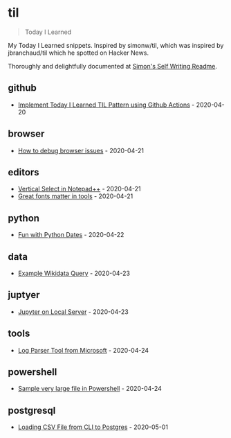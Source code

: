 # til

> Today I Learned

My Today I Learned snippets. Inspired by simonw/til, which was inspired by jbranchaud/til which he spotted on Hacker News.

Thoroughly and delightfully documented at [Simon's Self Writing Readme](https://simonwillison.net/2020/Apr/20/self-rewriting-readme/).

<!-- index starts -->
## github

* [Implement Today I Learned TIL Pattern using Github Actions](https://github.com/nryberg/til/blob/master/github/github-actions-for-til-workflow.md) - 2020-04-20

## browser

* [How to debug browser issues](https://github.com/nryberg/til/blob/master/browser/how-to-debug-browser-issues.md) - 2020-04-21

## editors

* [Vertical Select in Notepad++](https://github.com/nryberg/til/blob/master/editors/notepad-plus-plus-vertical-select.md) - 2020-04-21
* [Great fonts matter in tools](https://github.com/nryberg/til/blob/master/editors/great-fonts-matter.md) - 2020-04-21

## python

* [Fun with Python Dates](https://github.com/nryberg/til/blob/master/python/fun-with-python-dates.md) - 2020-04-22

## data

* [Example Wikidata Query](https://github.com/nryberg/til/blob/master/data/wikipedia-query.md) - 2020-04-23

## juptyer

* [Jupyter on Local Server](https://github.com/nryberg/til/blob/master/juptyer/jupyter-not-starting.md) - 2020-04-23

## tools

* [Log Parser Tool from Microsoft](https://github.com/nryberg/til/blob/master/tools/log-parser-tool-microsoft.md) - 2020-04-24

## powershell

* [Sample very large file in Powershell](https://github.com/nryberg/til/blob/master/powershell/sample-very-large-files-in-powershell.md) - 2020-04-24

## postgresql

* [Loading CSV File from CLI to Postgres](https://github.com/nryberg/til/blob/master/postgresql/loading-csv-file-from-cli-to-postgres.md) - 2020-05-01
<!-- index ends -->